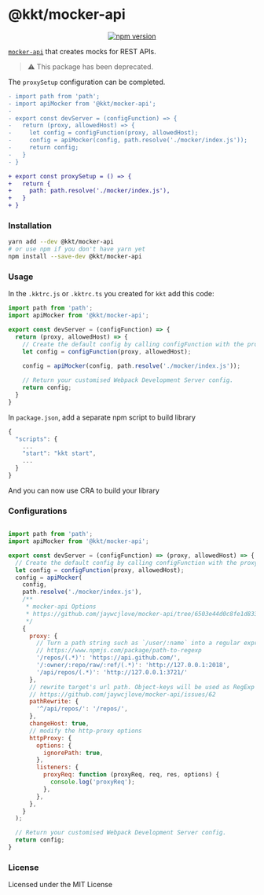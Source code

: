<p align="center">
  <h1>@kkt/mocker-api</h1>
</p>

<p align="center">
  <a href="https://www.npmjs.com/package/@kkt/mocker-api">
    <img src="https://img.shields.io/npm/v/@kkt/mocker-api.svg" alt="npm version">
  </a>
</p>

[`mocker-api`](https://github.com/jaywcjlove/mocker-api) that creates mocks for REST APIs.

> ⚠️ This package has been deprecated.

The `proxySetup` configuration can be completed.

```diff
- import path from 'path';
- import apiMocker from '@kkt/mocker-api';
- 
- export const devServer = (configFunction) => {
-   return (proxy, allowedHost) => {
-     let config = configFunction(proxy, allowedHost);
-     config = apiMocker(config, path.resolve('./mocker/index.js'));
-     return config;
-   }
- }

+ export const proxySetup = () => {
+   return {
+     path: path.resolve('./mocker/index.js'),
+   }
+ }
```

### Installation

```bash
yarn add --dev @kkt/mocker-api
# or use npm if you don't have yarn yet
npm install --save-dev @kkt/mocker-api
```

### Usage

In the `.kktrc.js` or `.kktrc.ts` you created for `kkt` add this code:

```js
import path from 'path';
import apiMocker from '@kkt/mocker-api';

export const devServer = (configFunction) => {
  return (proxy, allowedHost) => {
    // Create the default config by calling configFunction with the proxy/allowedHost parameters
    let config = configFunction(proxy, allowedHost);
    
    config = apiMocker(config, path.resolve('./mocker/index.js'));

    // Return your customised Webpack Development Server config.
    return config;
  }
}
```

In `package.json`, add a separate npm script to build library

```js
{
  "scripts": {
    ...
    "start": "kkt start",
    ...
  }
}
```

And you can now use CRA to build your library

### Configurations

```js

import path from 'path';
import apiMocker from '@kkt/mocker-api';

export const devServer = (configFunction) => (proxy, allowedHost) => {
  // Create the default config by calling configFunction with the proxy/allowedHost parameters
  let config = configFunction(proxy, allowedHost);
  config = apiMocker(
    config,
    path.resolve('./mocker/index.js'),
    /**
     * mocker-api Options
     * https://github.com/jaywcjlove/mocker-api/tree/6503e44d0c8fe1d833d6f367ccbb7630415f555c#options
     */
    {
      proxy: {
        // Turn a path string such as `/user/:name` into a regular expression.
        // https://www.npmjs.com/package/path-to-regexp
        '/repos/(.*)': 'https://api.github.com/',
        '/:owner/:repo/raw/:ref/(.*)': 'http://127.0.0.1:2018',
        '/api/repos/(.*)': 'http://127.0.0.1:3721/'
      },
      // rewrite target's url path. Object-keys will be used as RegExp to match paths.
      // https://github.com/jaywcjlove/mocker-api/issues/62
      pathRewrite: {
        '^/api/repos/': '/repos/',
      },
      changeHost: true,
      // modify the http-proxy options
      httpProxy: {
        options: {
          ignorePath: true,
        },
        listeners: {
          proxyReq: function (proxyReq, req, res, options) {
            console.log('proxyReq');
          },
        },
      },
    }
  );

  // Return your customised Webpack Development Server config.
  return config;
}
```

### License

Licensed under the MIT License